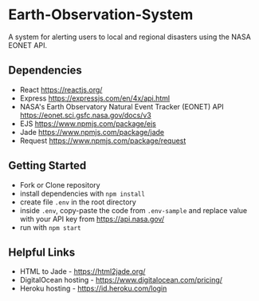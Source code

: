 # Earth-Observation-System
A system for alerting users to local and regional disasters using the NASA EONET API.

## Dependencies
* React https://reactjs.org/
* Express https://expressjs.com/en/4x/api.html
* NASA's Earth Observatory Natural Event Tracker (EONET) API https://eonet.sci.gsfc.nasa.gov/docs/v3
* EJS https://www.npmjs.com/package/ejs
* Jade https://www.npmjs.com/package/jade
* Request https://www.npmjs.com/package/request


## Getting Started
* Fork or Clone repository
* install dependencies with `npm install`
* create file `.env` in the root directory
* inside `.env`, copy-paste the code from `.env-sample` and replace value with your API key from https://api.nasa.gov/
* run with `npm start`

## Helpful Links
* HTML to Jade - https://html2jade.org/
* DigitalOcean hosting - https://www.digitalocean.com/pricing/
* Heroku hosting - https://id.heroku.com/login
